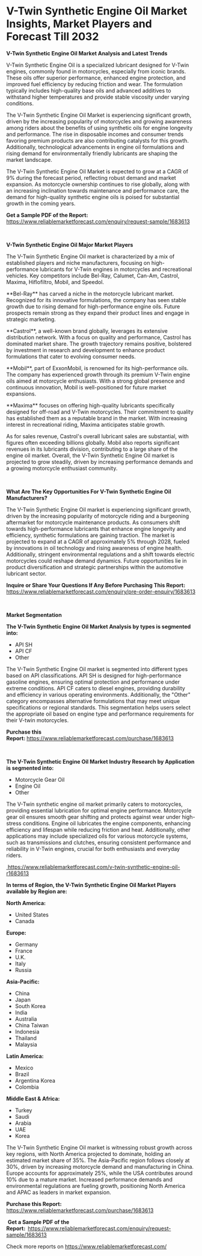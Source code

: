 <p><h1>V-Twin Synthetic Engine Oil Market Insights, Market Players and Forecast Till 2032</h1></p><p><strong>V-Twin Synthetic Engine Oil Market Analysis and Latest Trends</strong></p>
<p><p>V-Twin Synthetic Engine Oil is a specialized lubricant designed for V-Twin engines, commonly found in motorcycles, especially from iconic brands. These oils offer superior performance, enhanced engine protection, and improved fuel efficiency by reducing friction and wear. The formulation typically includes high-quality base oils and advanced additives to withstand higher temperatures and provide stable viscosity under varying conditions.</p><p>The V-Twin Synthetic Engine Oil Market is experiencing significant growth, driven by the increasing popularity of motorcycles and growing awareness among riders about the benefits of using synthetic oils for engine longevity and performance. The rise in disposable incomes and consumer trends favoring premium products are also contributing catalysts for this growth. Additionally, technological advancements in engine oil formulations and rising demand for environmentally friendly lubricants are shaping the market landscape.</p><p>The V-Twin Synthetic Engine Oil Market is expected to grow at a CAGR of 9% during the forecast period, reflecting robust demand and market expansion. As motorcycle ownership continues to rise globally, along with an increasing inclination towards maintenance and performance care, the demand for high-quality synthetic engine oils is poised for substantial growth in the coming years.</p></p>
<p><strong>Get a Sample PDF of the Report:&nbsp;</strong> <a href="https://www.reliablemarketforecast.com/enquiry/request-sample/1683613?utm_campaign=2393&utm_medium=2&utm_source=Github&utm_content=ia&utm_term=26032025&utm_id=v-twin-synthetic-engine-oil">https://www.reliablemarketforecast.com/enquiry/request-sample/1683613</a></p>
<p>&nbsp;</p>
<p><strong>V-Twin Synthetic Engine Oil Major Market Players</strong></p>
<p><p>The V-Twin Synthetic Engine Oil market is characterized by a mix of established players and niche manufacturers, focusing on high-performance lubricants for V-Twin engines in motorcycles and recreational vehicles. Key competitors include Bel-Ray, Calumet, Can-Am, Castrol, Maxima, Hiflofiltro, Mobil, and Speedol.</p><p>**Bel-Ray** has carved a niche in the motorcycle lubricant market. Recognized for its innovative formulations, the company has seen stable growth due to rising demand for high-performance engine oils. Future prospects remain strong as they expand their product lines and engage in strategic marketing.</p><p>**Castrol**, a well-known brand globally, leverages its extensive distribution network. With a focus on quality and performance, Castrol has dominated market share. The growth trajectory remains positive, bolstered by investment in research and development to enhance product formulations that cater to evolving consumer needs.</p><p>**Mobil**, part of ExxonMobil, is renowned for its high-performance oils. The company has experienced growth through its premium V-Twin engine oils aimed at motorcycle enthusiasts. With a strong global presence and continuous innovation, Mobil is well-positioned for future market expansions.</p><p>**Maxima** focuses on offering high-quality lubricants specifically designed for off-road and V-Twin motorcycles. Their commitment to quality has established them as a reputable brand in the market. With increasing interest in recreational riding, Maxima anticipates stable growth.</p><p>As for sales revenue, Castrol's overall lubricant sales are substantial, with figures often exceeding billions globally. Mobil also reports significant revenues in its lubricants division, contributing to a large share of the engine oil market. Overall, the V-Twin Synthetic Engine Oil market is projected to grow steadily, driven by increasing performance demands and a growing motorcycle enthusiast community.</p></p>
<p>&nbsp;</p>
<p><strong>What Are The Key Opportunities For V-Twin Synthetic Engine Oil Manufacturers?</strong></p>
<p><p>The V-Twin Synthetic Engine Oil market is experiencing significant growth, driven by the increasing popularity of motorcycle riding and a burgeoning aftermarket for motorcycle maintenance products. As consumers shift towards high-performance lubricants that enhance engine longevity and efficiency, synthetic formulations are gaining traction. The market is projected to expand at a CAGR of approximately 5% through 2028, fueled by innovations in oil technology and rising awareness of engine health. Additionally, stringent environmental regulations and a shift towards electric motorcycles could reshape demand dynamics. Future opportunities lie in product diversification and strategic partnerships within the automotive lubricant sector.</p></p>
<p><strong>Inquire or Share Your Questions If Any Before Purchasing This Report:</strong> <a href="https://www.reliablemarketforecast.com/enquiry/pre-order-enquiry/1683613?utm_campaign=2393&utm_medium=2&utm_source=Github&utm_content=ia&utm_term=26032025&utm_id=v-twin-synthetic-engine-oil">https://www.reliablemarketforecast.com/enquiry/pre-order-enquiry/1683613</a></p>
<p>&nbsp;</p>
<p><strong>Market Segmentation</strong></p>
<p><strong>The V-Twin Synthetic Engine Oil Market Analysis by types is segmented into:</strong></p>
<p><ul><li>API SH</li><li>API CF</li><li>Other</li></ul></p>
<p><p>The V-Twin Synthetic Engine Oil market is segmented into different types based on API classifications. API SH is designed for high-performance gasoline engines, ensuring optimal protection and performance under extreme conditions. API CF caters to diesel engines, providing durability and efficiency in various operating environments. Additionally, the "Other" category encompasses alternative formulations that may meet unique specifications or regional standards. This segmentation helps users select the appropriate oil based on engine type and performance requirements for their V-twin motorcycles.</p></p>
<p><strong>Purchase this Report:&nbsp;</strong><a href="https://www.reliablemarketforecast.com/purchase/1683613?utm_campaign=2393&utm_medium=2&utm_source=Github&utm_content=ia&utm_term=26032025&utm_id=v-twin-synthetic-engine-oil">https://www.reliablemarketforecast.com/purchase/1683613</a></p>
<p>&nbsp;</p>
<p><strong>The V-Twin Synthetic Engine Oil Market Industry Research by Application is segmented into:</strong></p>
<p><ul><li>Motorcycle Gear Oil</li><li>Engine Oil</li><li>Other</li></ul></p>
<p><p>The V-Twin synthetic engine oil market primarily caters to motorcycles, providing essential lubrication for optimal engine performance. Motorcycle gear oil ensures smooth gear shifting and protects against wear under high-stress conditions. Engine oil lubricates the engine components, enhancing efficiency and lifespan while reducing friction and heat. Additionally, other applications may include specialized oils for various motorcycle systems, such as transmissions and clutches, ensuring consistent performance and reliability in V-Twin engines, crucial for both enthusiasts and everyday riders.</p></p>
<p><a href="https://www.reliablemarketforecast.com/v-twin-synthetic-engine-oil-r1683613?utm_campaign=2393&utm_medium=2&utm_source=Github&utm_content=ia&utm_term=26032025&utm_id=v-twin-synthetic-engine-oil">&nbsp;https://www.reliablemarketforecast.com/v-twin-synthetic-engine-oil-r1683613</a></p>
<p><strong>In terms of Region, the V-Twin Synthetic Engine Oil Market Players available by Region are:</strong></p>
<p>
    <p> <strong> North America: </strong>
        <ul>
            <li>United States</li>
            <li>Canada</li>
        </ul>
        </p> 
    <p> <strong> Europe: </strong>
        <ul>
            <li>Germany</li>
            <li>France</li>
            <li>U.K.</li>
            <li>Italy</li>
            <li>Russia</li>
        </ul>
        </p> 
    <p> <strong> Asia-Pacific: </strong>
        <ul>
            <li>China</li>
            <li>Japan</li>
            <li>South Korea</li>
            <li>India</li>
            <li>Australia</li>
            <li>China Taiwan</li>
            <li>Indonesia</li>
            <li>Thailand</li>
            <li>Malaysia</li>
        </ul>
        </p> 
    <p> <strong> Latin America: </strong>
        <ul>
            <li>Mexico</li>
            <li>Brazil</li>
            <li>Argentina Korea</li>
            <li>Colombia</li>
        </ul>
        </p> 
    <p> <strong> Middle East & Africa: </strong>
        <ul>
            <li>Turkey</li>
            <li>Saudi</li>
            <li>Arabia</li>
            <li>UAE</li>
            <li>Korea</li>
        </ul>
    </p>
    </p>
<p><p>The V-Twin Synthetic Engine Oil market is witnessing robust growth across key regions, with North America projected to dominate, holding an estimated market share of 35%. The Asia-Pacific region follows closely at 30%, driven by increasing motorcycle demand and manufacturing in China. Europe accounts for approximately 25%, while the USA contributes around 10% due to a mature market. Increased performance demands and environmental regulations are fueling growth, positioning North America and APAC as leaders in market expansion.</p></p>
<p><strong>Purchase this Report: </strong><a href="https://www.reliablemarketforecast.com/purchase/1683613?utm_campaign=2393&utm_medium=2&utm_source=Github&utm_content=ia&utm_term=26032025&utm_id=v-twin-synthetic-engine-oil">https://www.reliablemarketforecast.com/purchase/1683613</a></p>
<p>&nbsp;<strong>Get a Sample PDF of the Report:&nbsp;&nbsp;</strong><a href="https://www.reliablemarketforecast.com/enquiry/request-sample/1683613?utm_campaign=2393&utm_medium=2&utm_source=Github&utm_content=ia&utm_term=26032025&utm_id=v-twin-synthetic-engine-oil">https://www.reliablemarketforecast.com/enquiry/request-sample/1683613</a></p>
<p><strong></strong></p>
<p>Check more reports on <a href="https://www.reliablemarketforecast.com/?utm_campaign=2393&utm_medium=2&utm_source=Github&utm_content=ia&utm_term=26032025&utm_id=v-twin-synthetic-engine-oil">https://www.reliablemarketforecast.com/</a></p>